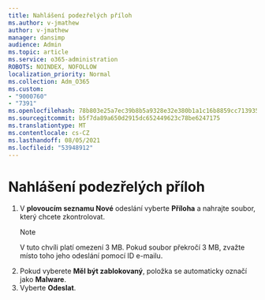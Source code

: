 ```yaml
---
title: Nahlášení podezřelých příloh
ms.author: v-jmathew
author: v-jmathew
manager: dansimp
audience: Admin
ms.topic: article
ms.service: o365-administration
ROBOTS: NOINDEX, NOFOLLOW
localization_priority: Normal
ms.collection: Adm_O365
ms.custom:
- "9000760"
- "7391"
ms.openlocfilehash: 78b803e25a7ec39b8b5a9328e32e380b1a1c16b8859cc713935f38590b1bf3ea
ms.sourcegitcommit: b5f7da89a650d2915dc652449623c78be6247175
ms.translationtype: MT
ms.contentlocale: cs-CZ
ms.lasthandoff: 08/05/2021
ms.locfileid: "53948912"
---
```

# <a name="report-suspicious-attachments"></a>Nahlášení podezřelých příloh

1. V **plovoucím seznamu Nové** odeslání vyberte **Příloha** a nahrajte soubor, který chcete zkontrolovat.
    > [!NOTE]
    > V tuto chvíli platí omezení 3 MB. Pokud soubor překročí 3 MB, zvažte místo toho jeho odeslání pomocí ID e-mailu.
2. Pokud vyberete **Měl být zablokovaný**, položka se automaticky označí jako **Malware**.
3. Vyberte **Odeslat**.
